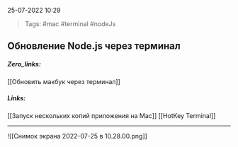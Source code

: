 25-07-2022            10:29

>Tags: #mac #terminal #nodeJs


## Обновление Node.js через терминал

##### Zero_links: 
[[Обновить макбук через терминал]]

##### Links: 
[[Запуск нескольких копий приложения на Mac]]
[[HotKey Terminal]]

---


![[Снимок экрана 2022-07-25 в 10.28.00.png]]



